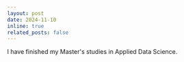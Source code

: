 ```yaml
---
layout: post
date: 2024-11-10
inline: true
related_posts: false
---
```


I have finished my Master's studies in Applied Data Science.

